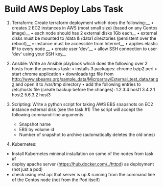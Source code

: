 # Build AWS Deploy Labs Task

1.	Terraform:
    Create terraform deployment which does the following:__
    •	creates 2 EC2 instances in AWS (most small size) (based on any Centos image)__
    •	each node should has 2 external disks 1Gb each__
    •	external disks must be mounted to /data & /data1 directories (persistent over the reboot)__
    •	instance must be accessible from Internet__
    •	applies elastic IP to every node __
    •	create user 'dev'__
    •	allow SSH connection to user 'dev' using your SSH key__

2.	Ansible:
  Write an Ansible playbook which does the following over 2 hosts from the previous task:
•	installs 3 packages:
  	chrome
    bzip2
    perl
•	start chrome application
•	downloads tgz file from http://www.sbeams.org/sample_data/Microarray/External_test_data.tar.gz and open it to /var/tmp directory 
•	add the following entries to /etc/hosts file (create backup before the changes):
    1.2.3.4 host1
    3.4.2.1 host2
    5.6.3.2 host3

3.	Scripting: 
  Write a python script for taking AWS EBS snapshots on EC2 instance external disk (see the task #1)
  The script will accept the following command-line arguments:
    - Snapshot name  
    - EBS by volume id
    - Number of snapshot to archive (automatically deletes the old ones)

4.	Kubernetes:
- Install Kubernetes minimal installation on some of the nodes from task #1
- deploy apache server (https://hub.docker.com/_/httpd) as deployment (not just a pod)
- check using rest api that server is up & running from the command line of the Centos node (not from the Pod itself)

